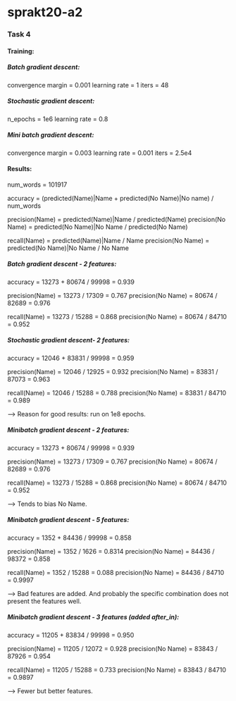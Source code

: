# sprakt20-a2


### Task 4

#### Training:

##### Batch gradient descent:
convergence margin = 0.001
learning rate = 1
iters = 48

##### Stochastic gradient descent:
n_epochs = 1e6
learning rate = 0.8

##### Mini batch gradient descent:
convergence margin = 0.003
learning rate = 0.001
iters = 2.5e4


#### Results:

num_words = 101917

accuracy = (predicted(Name)|Name + predicted(No Name)|No name) / num_words

precision(Name) = predicted(Name)|Name / predicted(Name)
precision(No Name) = predicted(No Name)|No Name / predicted(No Name)

recall(Name) = predicted(Name)|Name / Name
precision(No Name) = predicted(No Name)|No Name / No Name


##### Batch gradient descent - 2 features: 
accuracy = 13273 + 80674 / 99998 = 0.939

precision(Name) = 13273 / 17309 = 0.767
precision(No Name) = 80674 / 82689 = 0.976

recall(Name) = 13273 / 15288 = 0.868
precision(No Name) = 80674 / 84710 = 0.952

##### Stochastic gradient descent- 2 features:
accuracy = 12046 + 83831 / 99998 = 0.959

precision(Name) = 12046 / 12925 = 0.932
precision(No Name) = 83831 / 87073 = 0.963

recall(Name) = 12046 / 15288 = 0.788
precision(No Name) = 83831 / 84710 = 0.989

--> Reason for good results: run on 1e8 epochs. 

##### Minibatch gradient descent - 2 features: 
accuracy = 13273 + 80674 / 99998 = 0.939

precision(Name) = 13273 / 17309 = 0.767
precision(No Name) = 80674 / 82689 = 0.976

recall(Name) = 13273 / 15288 = 0.868
precision(No Name) = 80674 / 84710 = 0.952

--> Tends to bias No Name.

##### Minibatch gradient descent - 5 features: 
accuracy = 1352 + 84436 / 99998 = 0.858

precision(Name) = 1352 / 1626 = 0.8314
precision(No Name) = 84436 / 98372 = 0.858

recall(Name) = 1352 / 15288 = 0.088
precision(No Name) = 84436 / 84710 = 0.9997

--> Bad features are added. And probably the specific combination does not present the features well. 

##### Minibatch gradient descent - 3 features (added after_in): 
accuracy = 11205 + 83834 / 99998 = 0.950

precision(Name) = 11205 / 12072 = 0.928
precision(No Name) = 83843 / 87926 = 0.954

recall(Name) = 11205 / 15288 = 0.733
precision(No Name) = 83843 / 84710 = 0.9897

--> Fewer but better features.

